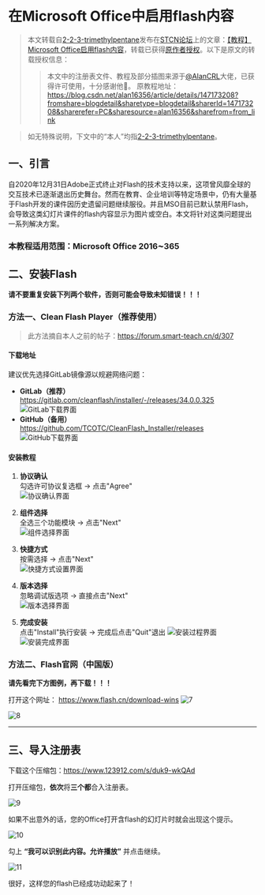 # 在Microsoft Office中启用flash内容

> 本文转载自[2-2-3-trimethylpentane](https://forum.smart-teach.cn/u/2-2-3-trimethylpentane)发布在[STCN论坛](https://forum.smart-teach.cn/)上的文章：[【教程】Microsoft Office启用flash内容](https://forum.smart-teach.cn/d/310)，转载已获得[原作者授权](https://github.com/TEHS-TECH/CN-e-learning/issues/15#issue-3484354303)。以下是原文的转载授权信息：
>> 本文中的注册表文件、教程及部分插图来源于[@AlanCRL](https://forum.smart-teach.cn/u/AlanCRL)大佬，已获得许可使用，十分感谢他🤝。
原教程地址：https://blog.csdn.net/alan16356/article/details/147173208?fromshare=blogdetail&sharetype=blogdetail&sharerId=147173208&sharerefer=PC&sharesource=alan16356&sharefrom=from_link

> 如无特殊说明，下文中的“本人”均指[2-2-3-trimethylpentane](https://forum.smart-teach.cn/u/2-2-3-trimethylpentane)。

## 一、引言
自2020年12月31日Adobe正式终止对Flash的技术支持以来，这项曾风靡全球的交互技术已逐渐退出历史舞台。然而在教育、企业培训等特定场景中，仍有大量基于Flash开发的课件因历史遗留问题继续服役。并且MSO目前已默认禁用Flash，会导致这类幻灯片课件的flash内容显示为图片或空白。本文将针对这类问题提出一系列解决方案。

### 本教程适用范围：Microsoft Office 2016⁓365

## 二、安装Flash
**请不要重复安装下列两个软件，否则可能会导致未知错误！！！**

### 方法一、Clean Flash Player（推荐使用）

> 此方法摘自本人之前的帖子：https://forum.smart-teach.cn/d/307

#### 下载地址
建议优先选择GitLab镜像源以规避网络问题：
- **GitLab（推荐）**  
  https://gitlab.com/cleanflash/installer/-/releases/34.0.0.325  
  ![GitLab下载界面](/images/how-to-enable-flash-contents-in-microsoft-office/1.png)
- **GitHub（备用）**  
  https://github.com/TCOTC/CleanFlash_Installer/releases  
  ![GitHub下载界面](/images/how-to-enable-flash-contents-in-microsoft-office/2.png)

#### 安装教程
1. **协议确认**  
   勾选许可协议复选框 → 点击"Agree"  
   ![协议确认界面](/images/how-to-enable-flash-contents-in-microsoft-office/3.png)

2. **组件选择**  
   全选三个功能模块 → 点击"Next"  
   ![组件选择界面](/images/how-to-enable-flash-contents-in-microsoft-office/4.png)

3. **快捷方式**  
   按需选择 → 点击"Next"  
   ![快捷方式设置界面](/images/how-to-enable-flash-contents-in-microsoft-office/5.png)

4. **版本选择**  
   忽略调试版选项 → 直接点击"Next"  
   ![版本选择界面](/images/how-to-enable-flash-contents-in-microsoft-office/6.png)

5. **完成安装**  
   点击"Install"执行安装 → 完成后点击"Quit"退出
   ![安装过程界面](/images/how-to-enable-flash-contents-in-microsoft-office/12.png)  
   ![安装完成界面](/images/how-to-enable-flash-contents-in-microsoft-office/13.png)



### 方法二、Flash官网（中国版）

**请先看完下方图例，再下载！！！**

打开这个网址：
https://www.flash.cn/download-wins
![7](/images/how-to-enable-flash-contents-in-microsoft-office/7.png)

![8](/images/how-to-enable-flash-contents-in-microsoft-office/8.png)

---

## 三、导入注册表

下载这个压缩包：https://www.123912.com/s/duk9-wkQAd

打开压缩包，**依次**将**三个都**合入注册表。

![9](/images/how-to-enable-flash-contents-in-microsoft-office/9.png)

如果不出意外的话，您的Office打开含flash的幻灯片时就会出现这个提示。

![10](/images/how-to-enable-flash-contents-in-microsoft-office/10.png)

勾上 **“我可以识别此内容。允许播放”** 并点击继续。

![11](/images/how-to-enable-flash-contents-in-microsoft-office/11.png)

很好，这样您的flash已经成功动起来了！